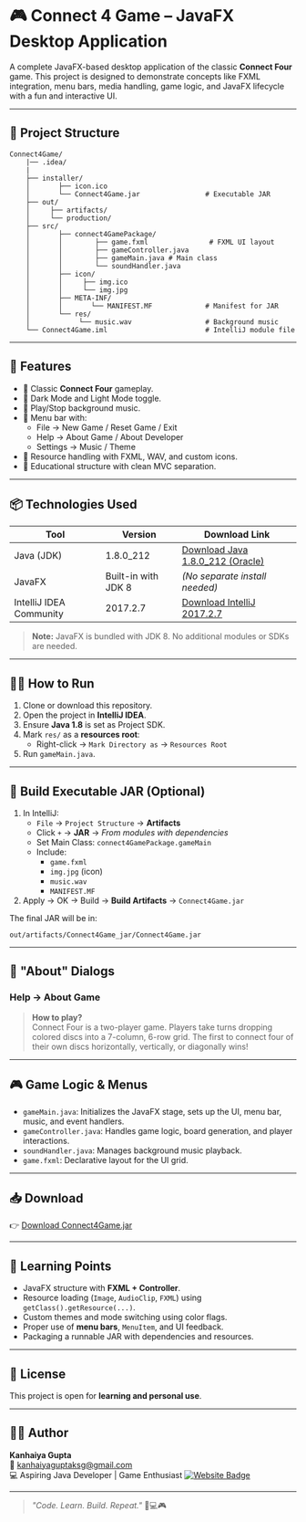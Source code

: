 # 🎮 Connect 4 Game – JavaFX Desktop Application

A complete JavaFX-based desktop application of the classic **Connect Four** game. This project is designed to demonstrate concepts like FXML integration, menu bars, media handling, game logic, and JavaFX lifecycle with a fun and interactive UI.

---

## 📁 Project Structure

```
Connect4Game/
    |── .idea/
    |
    ├── installer/
    │       ├── icon.ico
    │       └── Connect4Game.jar                # Executable JAR
    ├── out/
    │     ├── artifacts/
    │     └── production/
    ├── src/
    │       ├── connect4GamePackage/
    │       │        ├── game.fxml               # FXML UI layout
    │       │        ├── gameController.java
    │       │        ├── gameMain.java # Main class
    │       │        └── soundHandler.java
    │       ├── icon/
    │       │     ├── img.ico
    │       │     └── img.jpg
    │       ├── META-INF/
    │       │       └── MANIFEST.MF             # Manifest for JAR
    │       └── res/
    │            └── music.wav                  # Background music
    └── Connect4Game.iml                        # IntelliJ module file
```



---

## 🚀 Features

- 🎲 Classic **Connect Four** gameplay.
- 🎨 Dark Mode and Light Mode toggle.
- 🎵 Play/Stop background music.
- 📜 Menu bar with:
  - File → New Game / Reset Game / Exit
  - Help → About Game / About Developer
  - Settings → Music / Theme
- 📂 Resource handling with FXML, WAV, and custom icons.
- 🧠 Educational structure with clean MVC separation.

---

## 📦 Technologies Used

| Tool                         | Version       | Download Link                                                                 |
|------------------------------|---------------|-------------------------------------------------------------------------------|
| Java (JDK)                   | 1.8.0_212      | [Download Java 1.8.0_212 (Oracle)](https://www.oracle.com/java/technologies/javase/javase8-archive-downloads.html) |
| JavaFX                       | Built-in with JDK 8 | *(No separate install needed)*                                                |
| IntelliJ IDEA Community      | 2017.2.7       | [Download IntelliJ 2017.2.7](https://www.jetbrains.com/idea/download/other.html) |

> **Note:** JavaFX is bundled with JDK 8. No additional modules or SDKs are needed.


---

## 🧑‍🏫 How to Run

1. Clone or download this repository.
2. Open the project in **IntelliJ IDEA**.
3. Ensure **Java 1.8** is set as Project SDK.
4. Mark `res/` as a **resources root**:
   - Right-click → `Mark Directory as` → `Resources Root`
5. Run `gameMain.java`.

---

## 🔧 Build Executable JAR (Optional)

1. In IntelliJ:
   - `File` → `Project Structure` → **Artifacts**
   - Click `+` → **JAR** → *From modules with dependencies*
   - Set Main Class: `connect4GamePackage.gameMain`
   - Include:
     - `game.fxml`
     - `img.jpg` (icon)
     - `music.wav`
     - `MANIFEST.MF`
2. Apply → OK → Build → **Build Artifacts** → `Connect4Game.jar`

The final JAR will be in:
```
out/artifacts/Connect4Game_jar/Connect4Game.jar
```


---


## 💬 "About" Dialogs

### Help → About Game

> **How to play?**  
> Connect Four is a two-player game. Players take turns dropping colored discs into a 7-column, 6-row grid. The first to connect four of their own discs horizontally, vertically, or diagonally wins!

---


## 🎮 Game Logic & Menus

- `gameMain.java`: Initializes the JavaFX stage, sets up the UI, menu bar, music, and event handlers.
- `gameController.java`: Handles game logic, board generation, and player interactions.
- `soundHandler.java`: Manages background music playback.
- `game.fxml`: Declarative layout for the UI grid.

---

## 📥 Download

👉 [Download Connect4Game.jar](#)  

---

## 🧠 Learning Points

- JavaFX structure with **FXML + Controller**.
- Resource loading (`Image`, `AudioClip`, `FXML`) using `getClass().getResource(...)`.
- Custom themes and mode switching using color flags.
- Proper use of **menu bars**, `MenuItem`, and UI feedback.
- Packaging a runnable JAR with dependencies and resources.

---

## 📄 License

This project is open for **learning and personal use**.

---

## 👨‍💻 Author

**Kanhaiya Gupta**  
📧 [kanhaiyaguptaksg@gmail.com](mailto:kanhaiyaguptaksg@gmail.com)  
💻 Aspiring Java Developer | Game Enthusiast
[![Website Badge](https://img.shields.io/badge/Visit-Website-blue)](http://officialkanha.epizy.com/)

---

> _"Code. Learn. Build. Repeat."_ 🧠💻🎮
